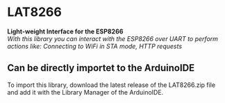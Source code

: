 # LAT8266
**Light-weight Interface for the ESP8266**\
*With this library you can interact with the ESP8266 over UART to perform actions like: Connecting to WiFi in STA mode, HTTP requests*

## Can be directly importet to the ArduinoIDE
To import this library, download the latest release of the LAT8266.zip file and add it with the Library Manager of the ArduinoIDE.
